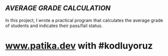 ***AVERAGE GRADE CALCULATION***
---------------------------------
In this project, I wrote a practical program that calculates the average grade of students and indicates their pass/fail status.
# www.patika.dev with #kodluyoruz
